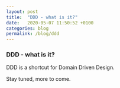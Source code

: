 ```yaml
---
layout: post
title:  "DDD - what is it?"
date:   2020-05-07 11:50:52 +0100
categories: blog
permalink: /blog/ddd
---
```

### DDD - what is it? 

DDD is a shortcut for Domain Driven Design.

Stay tuned, more to come.